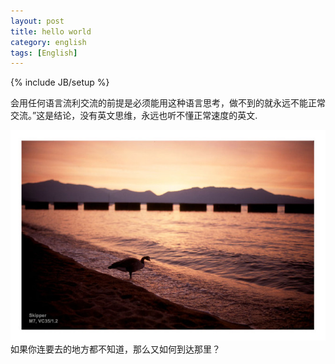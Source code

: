 ```yaml
---
layout: post
title: hello world
category: english
tags: [English]
---
```

{% include JB/setup %}

会用任何语言流利交流的前提是必须能用这种语言思考，做不到的就永远不能正常交流。”这是结论，没有英文思维，永远也听不懂正常速度的英文.


<img src="/assets/img/b.jpg" />
如果你连要去的地方都不知道，那么又如何到达那里？
